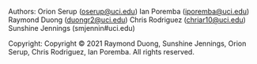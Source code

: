 Authors: 
    Orion Serup (oserup@uci.edu)
    Ian Poremba (iporemba@uci.edu)
    Raymond Duong (duongr2@uci.edu)
    Chris Rodriguez (chriar10@uci.edu)
    Sunshine Jennings (smjennin#uci.edu)

Copyright:
    Copyright © 2021 Raymond Duong, Sunshine Jennings, Orion Serup, Chris Rodriguez, Ian Poremba. All rights reserved.